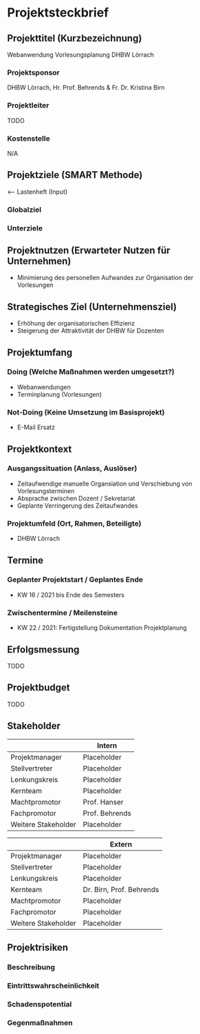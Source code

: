 # Projektsteckbrief

## Projekttitel (Kurzbezeichnung)

Webanwendung Vorlesungsplanung DHBW Lörrach

### Projektsponsor

DHBW Lörrach, Hr. Prof. Behrends & Fr. Dr. Kristina Birn

### Projektleiter

TODO

### Kostenstelle

N/A

## Projektziele (SMART Methode)

<-- Lastenheft (Input)

### Globalziel

### Unterziele

## Projektnutzen (Erwarteter Nutzen für Unternehmen)

- Minimierung des personellen Aufwandes zur Organisation der Vorlesungen

## Strategisches Ziel (Unternehmensziel)

- Erhöhung der organisatorischen Effizienz
- Steigerung der Attraktivität der DHBW für Dozenten

## Projektumfang

### Doing (Welche Maßnahmen werden umgesetzt?)

- Webanwendungen
- Terminplanung (Vorlesungen)

### Not-Doing (Keine Umsetzung im Basisprojekt)

- E-Mail Ersatz

## Projektkontext

### Ausgangssituation (Anlass, Auslöser)

- Zeitaufwendige manuelle Organsiation und Verschiebung von Vorlesungsterminen
- Absprache zwischen Dozent / Sekretariat
- Geplante Verringerung des Zeitaufwandes

### Projektumfeld (Ort, Rahmen, Beteiligte)

- DHBW Lörrach

## Termine

### Geplanter Projektstart / Geplantes Ende

- KW 16 / 2021 bis Ende des Semesters

### Zwischentermine / Meilensteine

- KW 22 / 2021: Fertigstellung Dokumentation Projektplanung

## Erfolgsmessung

TODO

## Projektbudget

TODO

## Stakeholder

|                      | Intern        |
| -------------------- | ------------- |
| Projektmanager       | Placeholder   |
| Stellvertreter       | Placeholder   |
| Lenkungskreis        | Placeholder   |
| Kernteam             | Placeholder   |
| Machtpromotor        | Prof. Hanser  |
| Fachpromotor         | Prof. Behrends|
| Weitere Stakeholder  | Placeholder   |

|                      | Extern        |
| -------------------- | ------------- |
| Projektmanager       | Placeholder   |
| Stellvertreter       | Placeholder   |
| Lenkungskreis        | Placeholder   |
| Kernteam             | Dr. Birn, Prof. Behrends   |
| Machtpromotor        | Placeholder   |
| Fachpromotor         | Placeholder   |
| Weitere Stakeholder  | Placeholder   |

## Projektrisiken

### Beschreibung

### Eintrittswahrscheinlichkeit

### Schadenspotential

### Gegenmaßnahmen
